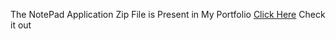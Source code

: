 The NotePad Application Zip File is Present in My Portfolio [Click Here](nav-folio.netlify.app) Check it out
